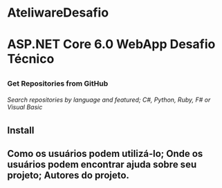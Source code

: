 # AteliwareDesafio
<h1>ASP.NET Core 6.0 WebApp Desafio Técnico</h1>

<h2></h2>

<h3>Get Repositories from GitHub</h3>

<h6>Search repositories by language and featured; C#, Python, Ruby, F# or Visual Basic</h6>

<h2>Install<h2/>
Como os usuários podem utilizá-lo;
Onde os usuários podem encontrar ajuda sobre seu projeto;
Autores do projeto.
